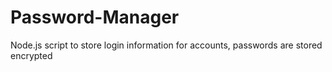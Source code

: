 # Password-Manager
Node.js script to store login information for accounts, passwords are stored encrypted
